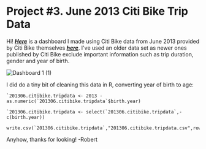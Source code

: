 # Project #3. June 2013 Citi Bike Trip Data

Hi! [__*Here*__](https://public.tableau.com/app/profile/robert.spencer6542/viz/June2013CitiBikeData/Dashboard1#1) is a dashboard I made using Citi Bike data from June 2013 provided by Citi Bike themselves [__*here*__](https://s3.amazonaws.com/tripdata/index.html). I've used an older data set as newer ones published by Citi Bike exclude important information such as trip duration, gender and year of birth.

![Dashboard 1 (1)](https://user-images.githubusercontent.com/105367716/188505816-2bd7d572-f29d-4654-97ca-718af3f5b37e.png)

I did do a tiny bit of cleaning this data in R, converting year of birth to age:
```
`201306.citibike.tripdata <- 2013 - as.numeric(`201306.citibike.tripdata`$birth.year)

`201306.citibike.tripdata <- select(`201306.citibike.tripdata`,-c(birth.year))

write.csv(`201306.citibike.tripdata`,"201306.citibike.tripdata.csv",row.names=FALSE)
```

Anyhow, thanks for looking! -Robert
